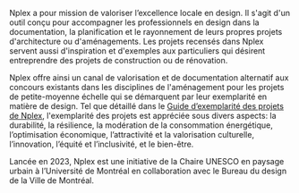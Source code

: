 Nplex a pour mission de valoriser l’excellence locale en design. Il s'agit d'un outil conçu pour accompagner les professionnels en design dans la documentation, la planification et le rayonnement de leurs propres projets d'architecture ou d'aménagements. Les projets recensés dans Nplex servent aussi d'inspiration et d'exemples aux particuliers qui désirent entreprendre des projets de construction ou de rénovation. 

Nplex offre ainsi un canal de valorisation et de documentation alternatif aux concours existants dans les disciplines de l'aménagement pour les projets de petite-moyenne échelle qui se démarquent par leur exemplarité en matière de design. Tel que détaillé dans le [Guide d’exemplarité des projets de Nplex](), l'exemplarité des projets est appréciée sous divers aspects: la durabilité, la résilience, la modération de la consommation énergétique, l’optimisation économique, l’attractivité et la valorisation culturelle, l’innovation, l’équité et l’inclusivité, et le bien-être. 

Lancée en 2023, Nplex est une initiative de la Chaire UNESCO en paysage urbain à l’Université de Montréal en collaboration avec le Bureau du design de la Ville de Montréal. 